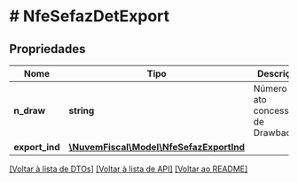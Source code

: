 # # NfeSefazDetExport

## Propriedades

Nome | Tipo | Descrição | Comentários
------------ | ------------- | ------------- | -------------
**n_draw** | **string** | Número do ato concessório de Drawback. | [optional]
**export_ind** | [**\NuvemFiscal\Model\NfeSefazExportInd**](NfeSefazExportInd.md) |  | [optional]

[[Voltar à lista de DTOs]](../../README.md#models) [[Voltar à lista de API]](../../README.md#endpoints) [[Voltar ao README]](../../README.md)
